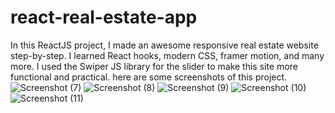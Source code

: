 # react-real-estate-app
In this ReactJS project, I made an awesome responsive real estate website step-by-step. I learned React hooks, modern CSS, 
framer motion, and many more. I used the Swiper JS library for the slider to make this site more functional and practical.
here are some screenshots of this project.
![Screenshot (7)](https://github.com/shikharpaudel/react-real-estate-app/assets/75170007/579a92cf-e27e-4b88-a5da-655010d51b64)
![Screenshot (8)](https://github.com/shikharpaudel/react-real-estate-app/assets/75170007/7b2f02dd-3be4-4318-a919-c4d7842f1785)
![Screenshot (9)](https://github.com/shikharpaudel/react-real-estate-app/assets/75170007/dd0de752-747d-4c77-aa7e-1686da9be22d)
![Screenshot (10)](https://github.com/shikharpaudel/react-real-estate-app/assets/75170007/47489322-db08-4873-83c7-e56cd146edd2)
![Screenshot (11)](https://github.com/shikharpaudel/react-real-estate-app/assets/75170007/ede060dd-955e-4268-9e4d-1d020b60f0e4)


